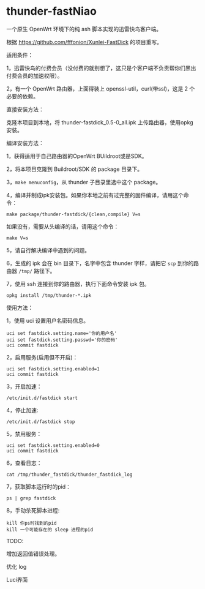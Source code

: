 # thunder-fastNiao
一个原生 OpenWrt 环境下的纯 ash 脚本实现的迅雷快鸟客户端。

根据 https://github.com/fffonion/Xunlei-FastDick 的项目重写。

适用条件：

1，迅雷快鸟的付费会员（没付费的就别想了，这只是个客户端不负责帮你们黑出付费会员的加速权限）。

2，有一个 OpenWrt 路由器，上面得装上 openssl-util，curl(带ssl)，这是 2 个必要的依赖。

直接安装方法：

克隆本项目到本地，将 thunder-fastdick_0.5-0_all.ipk 上传路由器，使用opkg 安装。

编译安装方法：

1，获得适用于自己路由器的OpenWrt BUildroot或是SDK。

2，将本项目克隆到 Buildroot/SDK 的 package 目录下。

3，`make menuconfig`，从 thunder 子目录里选中这个 package。

4，编译并制成ipk安装包。如果你本地之前有过完整的固件编译，请用这个命令：

    make package/thunder-fastdick/{clean,compile} V=s
    
如果没有，需要从头编译的话，请用这个命令：

    make V=s
   
5，请自行解决编译中遇到的问题。

6，生成的 ipk 会在 bin 目录下，名字中包含 thunder 字样，请把它 `scp` 到你的路由器 `/tmp/` 路径下。

7，使用 ssh 连接到你的路由器，执行下面命令安装 ipk 包。

    opkg install /tmp/thunder-*.ipk
    
使用方法：


1，使用 uci 设置用户名密码信息。

    uci set fastdick.setting.name='你的用户名'
    uci set fastdick.setting.passwd='你的密码'
    uci commit fastdick
    
2，启用服务(启用但不开启)：
  
    uci set fastdick.setting.enabled=1
    uci commit fastdick

3，开启加速：

    /etc/init.d/fastdick start
  
4，停止加速:
  
    /etc/init.d/fastdick stop

5，禁用服务：
  
    uci set fastdick.setting.enabled=0
    uci commit fastdick
  
6，查看日志：
 
    cat /tmp/thunder_fastdick/thunder_fastdick_log 
  
7，获取脚本运行时的pid：

    ps | grep fastdick

8，手动杀死脚本进程:

    kill 你ps时找到的pid
    kill 一个可能存在的 sleep 进程的pid


TODO:

增加返回值错误处理。

优化 log

Luci界面


